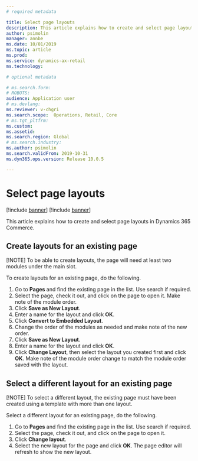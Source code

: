 ```yaml
---
# required metadata

title: Select page layouts
description: This article explains how to create and select page layouts in Dynamics 365 Commerce.
author: psimolin
manager: annbe
ms.date: 10/01/2019
ms.topic: article
ms.prod: 
ms.service: dynamics-ax-retail
ms.technology: 

# optional metadata

# ms.search.form: 
# ROBOTS: 
audience: Application user
# ms.devlang: 
ms.reviewer: v-chgri
ms.search.scope:  Operations, Retail, Core
# ms.tgt_pltfrm: 
ms.custom: 
ms.assetid: 
ms.search.region: Global
# ms.search.industry: 
ms.author: psimolin
ms.search.validFrom: 2019-10-31
ms.dyn365.ops.version: Release 10.0.5

---
```


# Select page layouts

[!include [banner](../includes/preview-banner.md)]
[!include [banner](../includes/banner.md)]

This article explains how to create and select page layouts in Dynamics 365 Commerce.

## Create layouts for an existing page

[!NOTE]
To be able to create layouts, the page will need at least two modules under the main slot.

To create layouts for an existing page, do the following.

1. Go to **Pages** and find the existing page in the list. Use search if required.
1. Select the page, check it out, and click on the page to open it. Make note of the module order.
1. Click **Save as New Layout**.
1. Enter a name for the layout and click **OK**.
1. Click **Convert to Embedded Layout**.
1. Change the order of the modules as needed and make note of the new order.
1. Click **Save as New Layout**.
1. Enter a name for the layout and click **OK**.
1. Click **Change Layout**, then select the layout you created first and click **OK**. Make note of the module order change to match the module order saved with the layout.

## Select a different layout for an existing page

[!NOTE]
To select a different layout, the existing page must have been created using a template with more than one layout.

Select a different layout for an existing page, do the following.

1. Go to **Pages** and find the existing page in the list. Use search if required.
1. Select the page, check it out, and click on the page to open it.
1. Click **Change layout**.
1. Select the new layout for the page and click **OK**. The page editor will refresh to show the new layout.


